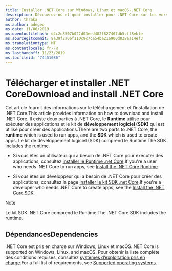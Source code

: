 ```yaml
---
title: Installer .NET Core sur Windows, Linux et macOS-.NET Core
description: Découvrez où et quoi installer pour .NET Core sur les versions Windows, Linux et macOS. Découvrez les dépendances requises pour développer, déployer et exécuter des applications .NET Core.
author: thraka
ms.author: adegeo
ms.date: 11/06/2019
ms.openlocfilehash: d4c2e8507b022d03eed482f827407db5cff8ebfe
ms.sourcegitcommit: 9a39f2a06f110c9c7ca54ba216900d038aa14ef3
ms.translationtype: MT
ms.contentlocale: fr-FR
ms.lasthandoff: 11/23/2019
ms.locfileid: "74451086"
---
```

# <a name="download-and-install-net-core"></a><span data-ttu-id="05b5f-104">Télécharger et installer .NET Core</span><span class="sxs-lookup"><span data-stu-id="05b5f-104">Download and install .NET Core</span></span>

<span data-ttu-id="05b5f-105">Cet article fournit des informations sur le téléchargement et l’installation de .NET Core.</span><span class="sxs-lookup"><span data-stu-id="05b5f-105">This article provides information on how to download and install .NET Core.</span></span> <span data-ttu-id="05b5f-106">Il existe deux parties à .NET Core, le **Runtime** utilisé pour exécuter des applications et le kit de **développement logiciel (SDK)** qui est utilisé pour créer des applications.</span><span class="sxs-lookup"><span data-stu-id="05b5f-106">There are two parts to .NET Core, the **runtime** which is used to run apps, and the **SDK** which is used to create apps.</span></span> <span data-ttu-id="05b5f-107">Le kit de développement logiciel (SDK) comprend le Runtime.</span><span class="sxs-lookup"><span data-stu-id="05b5f-107">The SDK includes the runtime.</span></span>

- <span data-ttu-id="05b5f-108">Si vous êtes un utilisateur qui a besoin de .NET Core pour exécuter des applications, consultez [installer le Runtime .net Core](runtime.md).</span><span class="sxs-lookup"><span data-stu-id="05b5f-108">If you're a user who needs .NET Core to run apps, see [Install the .NET Core Runtime](runtime.md).</span></span>

- <span data-ttu-id="05b5f-109">Si vous êtes un développeur qui a besoin de .NET Core pour créer des applications, consultez la page [installer le kit SDK .net Core](sdk.md).</span><span class="sxs-lookup"><span data-stu-id="05b5f-109">If you're a developer who needs .NET Core to create apps, see the [Install the .NET Core SDK](sdk.md).</span></span>

> [!NOTE]
> <span data-ttu-id="05b5f-110">Le kit SDK .NET Core comprend le Runtime.</span><span class="sxs-lookup"><span data-stu-id="05b5f-110">The .NET Core SDK includes the runtime.</span></span>

## <a name="dependencies"></a><span data-ttu-id="05b5f-111">Dépendances</span><span class="sxs-lookup"><span data-stu-id="05b5f-111">Dependencies</span></span>

<span data-ttu-id="05b5f-112">.NET Core est pris en charge sur Windows, Linux et macOS.</span><span class="sxs-lookup"><span data-stu-id="05b5f-112">.NET Core is supported on Windows, Linux, and macOS.</span></span> <span data-ttu-id="05b5f-113">Pour obtenir la liste complète des conditions requises, consultez [systèmes d’exploitation pris en charge](dependencies.md).</span><span class="sxs-lookup"><span data-stu-id="05b5f-113">For a full list of requirements, see [Supported operating systems](dependencies.md).</span></span>
